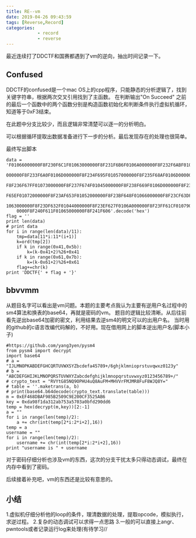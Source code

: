 ```yaml
---
title: RE--vm
date: 2019-04-26 09:43:59
tags: [Reverse,Record]
categories: 
            - record
            - reverse
---
```


最近连续打了DDCTF和国赛都遇到了vm的逆向，抽出时间记录一下。

## Confused

DDCTF的confused是一个mac OS上的cpp程序，只能静态的分析逻辑了，找到关键字符串，根据两次交叉引用找到了主函数。
在判断输出"On Succeed" 之前的最后一个函数中的两个函数分别是构造函数初始化和判断条件执行虚拟机循环，知道等于0xF3结束。

在此题中分支比较少，而且逻辑非常清楚可以逐一的分析明白。

可以根据循环提取出数据准备进行下一步的分析。最后发现存在的处理也很简单。

最终写出脚本

```
data = 'F01066000000F8F230F6C1F01063000000F8F231F6B6F0106A000000F8F232F6ABF0106A
    000000F8F233F6A0F0106D000000F8F234F695F01057000000F8F235F68AF0106D000000
    F8F236F67FF01073000000F8F237F674F01045000000F8F238F669F0106D000000F8F239
    F65EF01072000000F8F23AF653F01052000000F8F23BF648F01066000000F8F23CF63DF0
    1063000000F8F23DF632F01044000000F8F23EF627F0106A000000F8F23FF61CF0107900
    0000F8F240F611F01065000000F8F241F606'.decode('hex')
flag = ''
print len(data)
# print data
for i in range(len(data)/11):
    tmp=data[11*i:11*(i+1)]
    k=ord(tmp[2])
    if k in range(0x41,0x5b):
        k=(k-0x41+2)%26+0x41
    if k in range(0x61,0x7b):
        k=(k-0x61+2)%26+0x61
    flag+=chr(k)
print 'DDCTF{' + flag + '}'
```

## bbvvmm

从题目名字可以看出是vm问题。本题的主要考点我认为主要有逆用户名过程中的sm4算法和换表的base64，再就是密码的vm。
题目的逻辑比较清晰。从后往前看先逆出base64加密的密文，利用结果去逆sm4的明文可以的出用户名。
当时用的github的c语言改编代码解的，不好用。现在借用网上的脚本逆出用户名(脚本小子)

```
#https://github.com/yang3yen/pysm4
from pysm4 import decrypt
import base64
# a = "IJLMNOPKABDEFGHCQRTUVWXSYZbcdefa45789+/6ghjklmnioprstuvqwxz0123y"
# b = "ABCDEFGHIJKLMNOPQRSTUVWXYZabcdefghijklmnopqrstuvwxyz0123456789+/"
# crypto_text = "RVYtG85NQ9OPHU4uQ8AuFM+MHVVrFMJMR8FuF8WJQ8Y="
# table = ''.maketrans(a, b)
# print(base64.b64decode(crypto_text.translate(table)))
m = 0xEF468DBAF985B2509C9E200CF3525AB6
key = 0xda98f1da312ab753a5703a0bfd290dd6
temp = hex(decrypt(m,key))[2:-1]
a = ""
for i in range(len(temp)/2):
    a += chr(int(temp[2*i:2*i+2],16))
temp = a
username = ""
for i in range(len(temp)/2):
    username += chr(int(temp[2*i:2*i+2],16))
print "username is " + username
```
对于密码仔细分析也涉及vm的东西，这次的分支干扰太多只得动态调试，最终在内存中看到了密码。

后续接着补充吧，vm的东西还是比较有意思的。

## 小结

1.虚拟机仔细分析他的loop的条件，理清数据的处理，提取opcode，模拟执行，求逆过程。
2.复杂的动态调试可以求得一点思路
3.一般的可以直接上angr、pwntools或者记录运行log来处理(有待学习//
